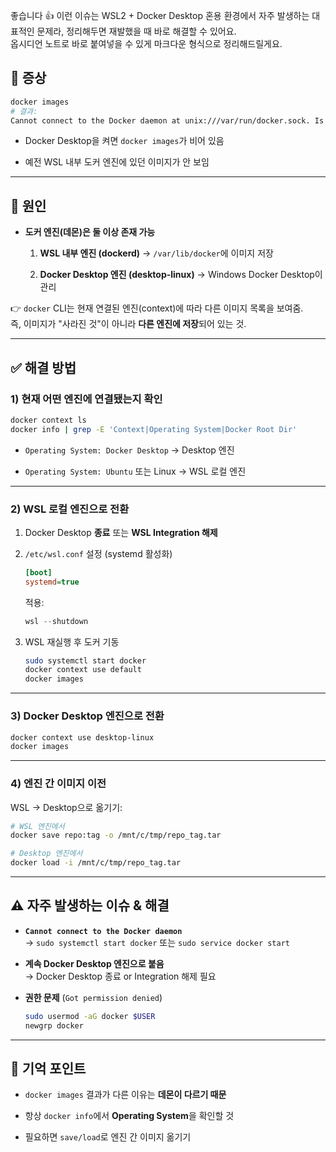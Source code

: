 좋습니다 👍 이런 이슈는 WSL2 + Docker Desktop 혼용 환경에서 자주 발생하는 대표적인 문제라, 정리해두면 재발했을 때 바로 해결할 수 있어요.  
옵시디언 노트로 바로 붙여넣을 수 있게 마크다운 형식으로 정리해드릴게요.

## 📌 증상

```bash
docker images
# 결과:
Cannot connect to the Docker daemon at unix:///var/run/docker.sock. Is the docker daemon running?
```

- Docker Desktop을 켜면 `docker images`가 비어 있음
    
- 예전 WSL 내부 도커 엔진에 있던 이미지가 안 보임
    

---

## 🧐 원인

- **도커 엔진(데몬)은 둘 이상 존재 가능**
    
    1. **WSL 내부 엔진 (dockerd)** → `/var/lib/docker`에 이미지 저장
        
    2. **Docker Desktop 엔진 (desktop-linux)** → Windows Docker Desktop이 관리
        

👉 `docker` CLI는 현재 연결된 엔진(context)에 따라 다른 이미지 목록을 보여줌.  
즉, 이미지가 "사라진 것"이 아니라 **다른 엔진에 저장**되어 있는 것.

---

## ✅ 해결 방법

### 1) 현재 어떤 엔진에 연결됐는지 확인

```bash
docker context ls
docker info | grep -E 'Context|Operating System|Docker Root Dir'
```

- `Operating System: Docker Desktop` → Desktop 엔진
    
- `Operating System: Ubuntu` 또는 Linux → WSL 로컬 엔진
    

---

### 2) WSL 로컬 엔진으로 전환

1. Docker Desktop **종료** 또는 **WSL Integration 해제**
    
2. `/etc/wsl.conf` 설정 (systemd 활성화)
    
    ```ini
    [boot]
    systemd=true
    ```
    
    적용:
    
    ```powershell
    wsl --shutdown
    ```
    
3. WSL 재실행 후 도커 기동
    
    ```bash
    sudo systemctl start docker
    docker context use default
    docker images
    ```
    

---

### 3) Docker Desktop 엔진으로 전환

```bash
docker context use desktop-linux
docker images
```

---

### 4) 엔진 간 이미지 이전

WSL → Desktop으로 옮기기:

```bash
# WSL 엔진에서
docker save repo:tag -o /mnt/c/tmp/repo_tag.tar

# Desktop 엔진에서
docker load -i /mnt/c/tmp/repo_tag.tar
```

---

## ⚠️ 자주 발생하는 이슈 & 해결

- **`Cannot connect to the Docker daemon`**  
    → `sudo systemctl start docker` 또는 `sudo service docker start`
    
- **계속 Docker Desktop 엔진으로 붙음**  
    → Docker Desktop 종료 or Integration 해제 필요
    
- **권한 문제** (`Got permission denied`)
    
    ```bash
    sudo usermod -aG docker $USER
    newgrp docker
    ```
    

---

## 🔑 기억 포인트

- `docker images` 결과가 다른 이유는 **데몬이 다르기 때문**
    
- 항상 `docker info`에서 **Operating System**을 확인할 것
    
- 필요하면 `save/load`로 엔진 간 이미지 옮기기
    
